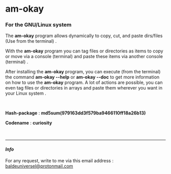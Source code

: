 # am-okay 

###  For the GNU/Linux system

The **am-okay** program allows dynamically to copy, cut, and paste 
dirs/files (Use from the terminal) .


With the **am-okay** program you can tag files or directories as items to copy or move via a 
console (terminal) and paste these items via another console (terminal) .


After installing the **am-okay** program, you can execute (from the terminal) the command 
**am-okay --help** or **am-okay --doc** to get more information on how 
to use the **am-okay** program. A lot of actions are possible, you can even tag files or
directories in arrays and paste them wherever you want in your Linux system .

<br />

**Hash-package** : **md5sum(979163dd3f579ba9466110ff18a26b13)**

**Codename** : **curiosity**

<br />

---
#### *Info*
For any request, write to me via this email address : 
[baldeuniversel@protonmail.com](mailto:baldeuniversel@protonmail.com)

